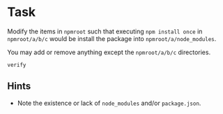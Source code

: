 # Task

Modify the items in `npmroot` such that executing `npm install once` in `npmroot/a/b/c` would be install the package into
`npmroot/a/node_modules`.

You may add or remove anything except the `npmroot/a/b/c` directories.

```
verify
```

## Hints

* Note the existence or lack of `node_modules` and/or `package.json`.
